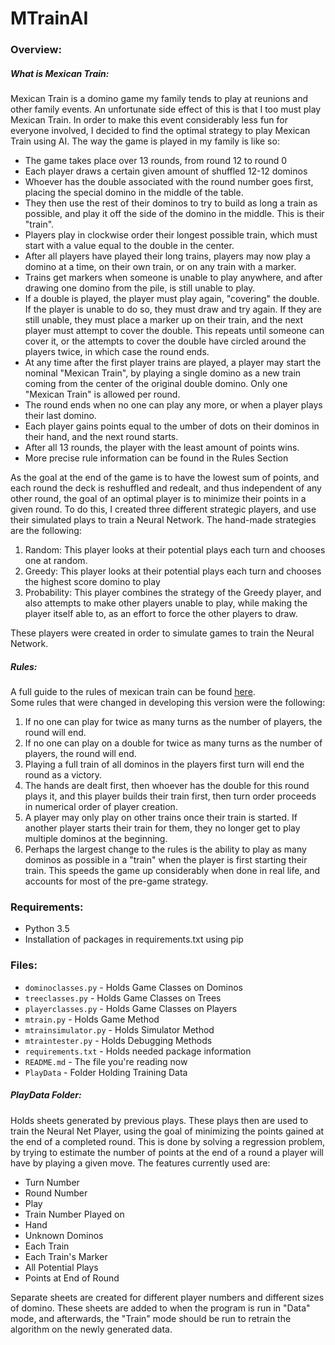 # MTrainAI

### Overview:
##### What is Mexican Train:
Mexican Train is a domino game my family tends to play at reunions and other family events. An unfortunate side effect of this is that I too must play Mexican Train. In order to make this event considerably less fun for everyone involved, I decided to find the optimal strategy to play Mexican Train using AI. The way the game is played in my family is like so:

* The game takes place over 13 rounds, from round 12 to round 0
* Each player draws a certain given amount of shuffled 12-12 dominos
* Whoever has the double associated with the round number goes first, placing the special domino in the middle of the table.
* They then use the rest of their dominos to try to build as long a train as possible, and play it off the side of the domino in the middle. This is their "train". 
* Players play in clockwise order their longest possible train, which must start with a value equal to the double in the center.
* After all players have played their long trains, players may now play a domino at a time, on their own train, or on any train with a marker. 
* Trains get markers when someone is unable to play anywhere, and after drawing one domino from the pile, is still unable to play. 
* If a double is played, the player must play again, "covering" the double. If the player is unable to do so, they must draw and try again. If they are still unable, they must place a marker up on their train, and the next player must attempt to cover the double. This repeats until someone can cover it, or the attempts to cover the double have circled around the players twice, in which case the round ends.
* At any time after the first player trains are played, a player may start the nominal "Mexican Train", by playing a single domino as a new train coming from the center of the original double domino. Only one "Mexican Train" is allowed per round.
* The round ends when no one can play any more, or when a player plays their last domino.
* Each player gains points equal to the umber of dots on their dominos in their hand, and the next round starts.
* After all 13 rounds, the player with the least amount of points wins. 
* More precise rule information can be found in the Rules Section

As the goal at the end of the game is to have the lowest sum of points, and each round the deck is reshuffled and redealt, and thus independent of any other round, the goal of an optimal player is to minimize their points in a given round.
To do this, I created three different strategic players, and use their simulated plays to train a Neural Network. The hand-made strategies are the following:
1. Random: This player looks at their potential plays each turn and chooses one at random.
2. Greedy: This player looks at their potential plays each turn and chooses the highest score domino to play
3. Probability: This player combines the strategy of the Greedy player, and also attempts to make other players unable to play, while making the player itself able to, as an effort to force the other players to draw.

These players were created in order to simulate games to train the Neural Network. 
##### Rules:
A full guide to the rules of mexican train can be found [here](http://www.tactic.net/site/rules/UK/02588.pdf).
<br>
Some rules that were changed in developing this version were the following:
1. If no one can play for twice as many turns as the number of players, the round will end.
2. If no one can play on a double for twice as many turns as the number of players, the round will end.
3. Playing a full train of all dominos in the players first turn will end the round as a victory. 
4. The hands are dealt first, then whoever has the double for this round plays it, and this player builds their train first, then turn order proceeds in numerical order of player creation.
5. A player may only play on other trains once their train is started. If another player starts their train for them, they no longer get to play multiple dominos at the beginning.
6. Perhaps the largest change to the rules is the ability to play as many dominos as possible in a "train" when the player is first starting their train. This speeds the game up considerably when done in real life, and accounts for most of the pre-game strategy. 
### Requirements:
* Python 3.5
* Installation of packages in requirements.txt using pip
### Files:
- `dominoclasses.py` - Holds Game Classes on Dominos
- `treeclasses.py` - Holds Game Classes on Trees
- `playerclasses.py` - Holds Game Classes on Players
- `mtrain.py` - Holds Game Method
- `mtrainsimulator.py` - Holds Simulator Method
- `mtraintester.py` - Holds Debugging Methods
- `requirements.txt` - Holds needed package information
- `README.md` - The file you're reading now
- `PlayData` - Folder Holding Training Data

##### PlayData Folder:
Holds sheets generated by previous plays. These plays then are used to train the Neural Net Player, using the goal of minimizing the points gained at the end of a completed round. This is done by solving a regression problem, by trying to estimate the number of points at the end of a round a player will have by playing a given move. The features currently used are:

- Turn Number
- Round Number
- Play
- Train Number Played on
- Hand
- Unknown Dominos
- Each Train
- Each Train's Marker
- All Potential Plays
- Points at End of Round

Separate sheets are created for different player numbers and different sizes of domino. These sheets are added to when the program is run in "Data" mode, and afterwards, the "Train" mode should be run to retrain the algorithm on the newly generated data. 



